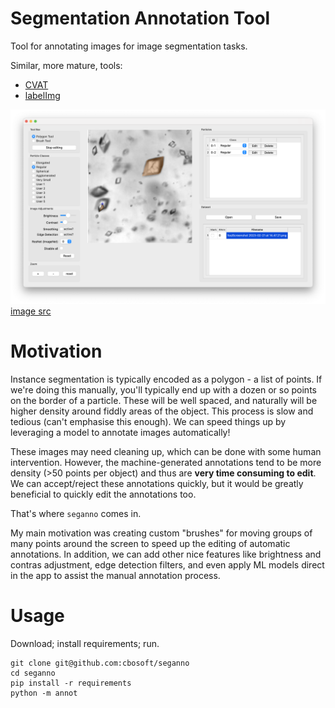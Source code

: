 # Segmentation Annotation Tool
Tool for annotating images for image segmentation tasks.

Similar, more mature, tools:
- [CVAT](https://cvat.ai)
- [labelImg](https://github.com/heartexlabs/labelImg)

![screenshot of annot in action](https://github.com/cbosoft/seganno/blob/master/screenshots/seganno_screenshot_1.png?raw=true)
[image src](https://cmac.ac.uk/case-study-database/exquisite-particles-towards-predicting-agglomeration-in-apis)

# Motivation
Instance segmentation is typically encoded as a polygon - a list of points. If we're doing this manually, you'll typically end up with a dozen or so points on the border of a particle. These will be well spaced, and naturally will be higher density around fiddly areas of the object. This process is slow and tedious (can't emphasise this enough). We can speed things up by leveraging a model to annotate images automatically!

These images may need cleaning up, which can be done with some human intervention. However, the machine-generated annotations tend to be more density (>50 points per object) and thus are **very time consuming to edit**. We can accept/reject these annotations quickly, but it would be greatly beneficial to quickly edit the annotations too.

That's where `seganno` comes in.

My main motivation was creating custom "brushes" for moving groups of many points around the screen to speed up the editing of automatic annotations. In addition, we can add other nice features like brightness and contras adjustment, edge detection filters, and even apply ML models direct in the app to assist the manual annotation process.

# Usage
Download; install requirements; run.

```
git clone git@github.com:cbosoft/seganno
cd seganno
pip install -r requirements
python -m annot
```